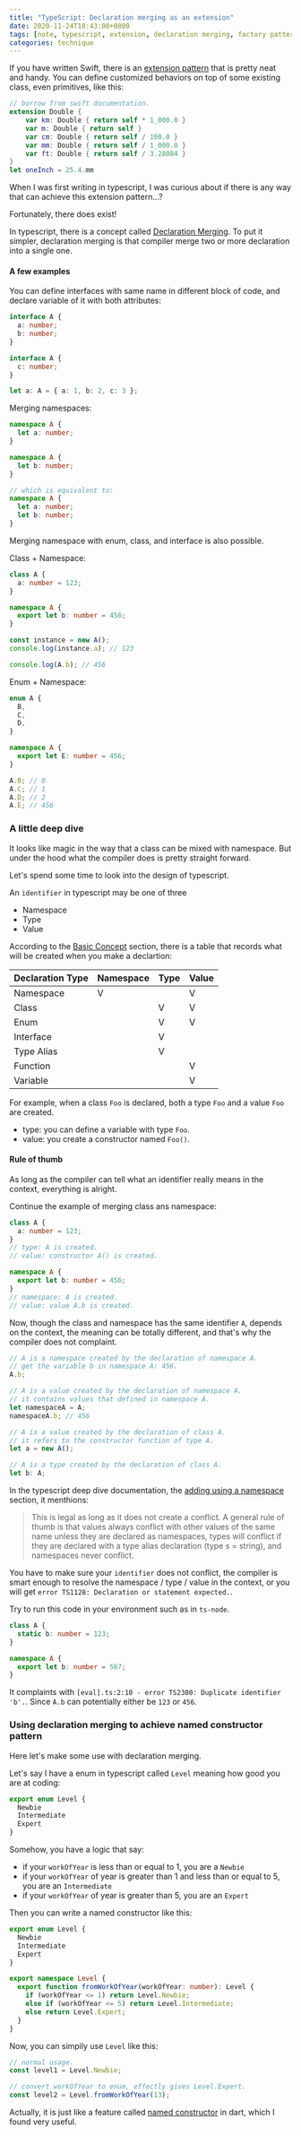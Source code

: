 ```yaml
---
title: "TypeScript: Declaration merging as an extension"
date: 2020-11-24T18:43:00+0800
tags: [note, typescript, extension, declaration merging, factory pattern]
categories: technique
---
```


If you have written Swift, there is an [extension pattern](https://docs.swift.org/swift-book/LanguageGuide/Extensions.html) that is pretty neat and handy.
You can define customized behaviors on top of some existing class, even primitives, like this:

```swift
// borrow from swift documentation.
extension Double {
    var km: Double { return self * 1_000.0 }
    var m: Double { return self }
    var cm: Double { return self / 100.0 }
    var mm: Double { return self / 1_000.0 }
    var ft: Double { return self / 3.28084 }
}
let oneInch = 25.4.mm
```

When I was first writing in typescript, I was curious about if there is any way that can achieve this extension pattern...?

Fortunately, there does exist!

In typescript, there is a concept called [Declaration Merging](https://www.typescriptlang.org/docs/handbook/declaration-merging.html). To put it simpler, declaration merging is that compiler merge two or more declaration into a single one.

#### A few examples

You can define interfaces with same name in different block of code, and declare variable of it with both attributes:

```typescript
interface A {
  a: number;
  b: number;
}

interface A {
  c: number;
}

let a: A = { a: 1, b: 2, c: 3 };
```

Merging namespaces:

```typescript
namespace A {
  let a: number;
}

namespace A {
  let b: number;
}

// which is equivalent to:
namespace A {
  let a: number;
  let b: number;
}
```

Merging namespace with enum, class, and interface is also possible.

Class + Namespace:

```typescript
class A {
  a: number = 123;
}

namespace A {
  export let b: number = 456;
}

const instance = new A();
console.log(instance.a); // 123

console.log(A.b); // 456
```

Enum + Namespace:

```typescript
enum A {
  B,
  C,
  D,
}

namespace A {
  export let E: number = 456;
}

A.B; // 0
A.C; // 1
A.D; // 2
A.E; // 456
```

### A little deep dive

It looks like magic in the way that a class can be mixed with namespace.
But under the hood what the compiler does is pretty straight forward.

Let's spend some time to look into the design of typescript.

An `identifier` in typescript may be one of three

- Namespace
- Type
- Value

According to the [Basic Concept](https://www.typescriptlang.org/docs/handbook/declaration-merging.html#basic-concepts) section, there is a table that records what will be created when you make a declartion:

| Declaration Type | Namespace | Type | Value |
| ---------------- | --------- | ---- | ----- |
| Namespace        | V         |      | V     |
| Class            |           | V    | V     |
| Enum             |           | V    | V     |
| Interface        |           | V    |       |
| Type Alias       |           | V    |       |
| Function         |           |      | V     |
| Variable         |           |      | V     |

For example, when a class `Foo` is declared, both a type `Foo` and a value `Foo` are created.

- type: you can define a variable with type `Foo`.
- value: you create a constructor named `Foo()`.

#### Rule of thumb

As long as the compiler can tell what an identifier really means in the context, everything is alright.

Continue the example of merging class ans namespace:

```typescript
class A {
  a: number = 123;
}
// type: A is created.
// value: constructor A() is created.

namespace A {
  export let b: number = 456;
}
// namespace: A is created.
// value: value A.b is created.
```

Now, though the class and namespace has the same identifier `A`, depends on the context, the meaning can be totally different, and that's why the compiler does not complaint.

```typescript
// A is a namespace created by the declaration of namespace A.
// get the variable b in namespace A: 456.
A.b;

// A is a value created by the declaration of namespace A.
// it contains values that defined in namespace A.
let namespaceA = A;
namespaceA.b; // 456

// A is a value created by the declaration of class A.
// it refers to the constructor function of type A.
let a = new A();

// A is a type created by the declaration of class A.
let b: A;
```

In the typescript deep dive documentation, the [adding using a namespace](https://www.typescriptlang.org/docs/handbook/declaration-files/deep-dive.html#adding-using-a-namespace) section, it menthions:

> This is legal as long as it does not create a conflict. A general rule of thumb is that values always conflict with other values of the same name unless they are declared as namespaces, types will conflict if they are declared with a type alias declaration (type s = string), and namespaces never conflict.

You have to make sure your `identifier` does not conflict, the compiler is smart enough to resolve the namespace / type / value in the context, or you will get `error TS1128: Declaration or statement expected.`.

Try to run this code in your environment such as in `ts-node`.

```typescript
class A {
  static b: number = 123;
}

namespace A {
  export let b: number = 567;
}
```

It complaints with `[eval].ts:2:10 - error TS2300: Duplicate identifier 'b'.`.
Since `A.b` can potentially either be `123` or `456`.

### Using declaration merging to achieve named constructor pattern

Here let's make some use with declaration merging.

Let's say I have a enum in typescript called `Level` meaning how good you are at coding:

```typescript
export enum Level {
  Newbie
  Intermediate
  Expert
}
```

Somehow, you have a logic that say:

- if your `workOfYear` is less than or equal to 1, you are a `Newbie`
- if your `workOfYear` of year is greater than 1 and less than or equal to 5, you are an `Intermediate`
- if your `workOfYear` of year is greater than 5, you are an `Expert`

Then you can write a named constructor like this:

```typescript
export enum Level {
  Newbie
  Intermediate
  Expert
}

export namespace Level {
  export function fromWorkOfYear(workOfYear: number): Level {
    if (workOfYear <= 1) return Level.Newbie;
    else if (workOfYear <= 5) return Level.Intermediate;
    else return Level.Expert;
  }
}
```

Now, you can simpily use `Level` like this:

```typescript
// normal usage.
const level1 = Level.Newbie;

// convert workOfYear to enum, effectly gives Level.Expert.
const level2 = Level.fromWorkOfYear(13);
```

Actually, it is just like a feature called [named constructor](https://dart.dev/guides/language/language-tour#constructors) in dart, which I found very useful.
